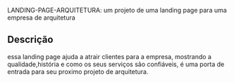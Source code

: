 LANDING-PAGE-ARQUITETURA:
  um projeto de uma landing page para uma empresa de arquitetura

  ## Descrição
  essa landing page ajuda a atrair clientes para a empresa, mostrando a qualidade,história e como os seus serviços são confiáveis, é uma porta de entrada para seu proximo projeto de arquitetura.

